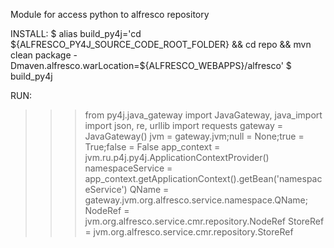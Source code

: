 Module for access python to alfresco repository

INSTALL:
$ alias build_py4j='cd ${ALFRESCO_PY4J_SOURCE_CODE_ROOT_FOLDER} && cd repo && mvn clean package -Dmaven.alfresco.warLocation=${ALFRESCO_WEBAPPS}/alfresco'
$ build_py4j


RUN:
>>> from py4j.java_gateway import JavaGateway, java_import
>>> import json, re, urllib
>>> import requests
>>> gateway = JavaGateway()
>>> jvm = gateway.jvm;null = None;true = True;false = False
>>> app_context = jvm.ru.p4j.py4j.ApplicationContextProvider()
>>> namespaceService = app_context.getApplicationContext().getBean('namespaceService')
>>> QName = gateway.jvm.org.alfresco.service.namespace.QName;
>>> NodeRef = jvm.org.alfresco.service.cmr.repository.NodeRef
>>> StoreRef = jvm.org.alfresco.service.cmr.repository.StoreRef
